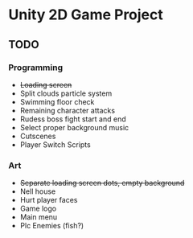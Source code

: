# Unity 2D Game Project

## TODO
### Programming
- ~~Loading screen~~
- Split clouds particle system
- Swimming floor check
- Remaining character attacks
- Rudess boss fight start and end
- Select proper background music
- Cutscenes
- Player Switch Scripts

### Art
- ~~Separate loading screen dots, empty background~~
- Nell house
- Hurt player faces
- Game logo
- Main menu
- Plc Enemies (fish?)
